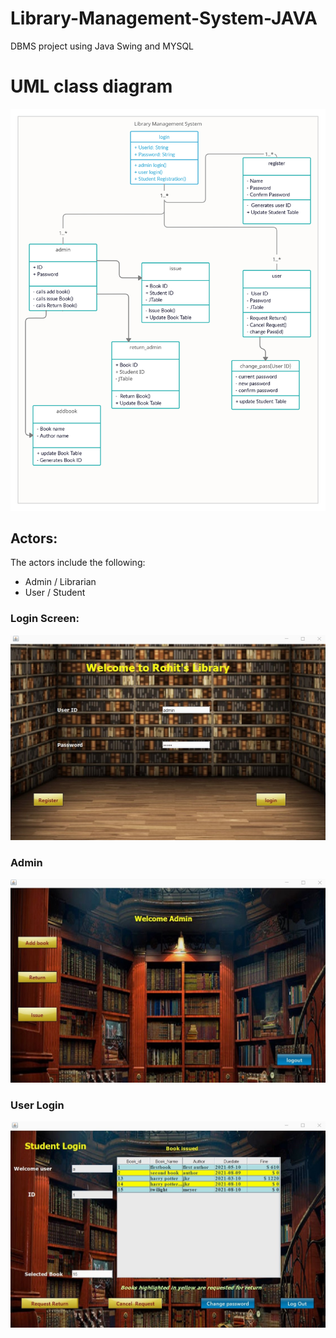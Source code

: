 # Library-Management-System-JAVA
DBMS project using Java Swing and MYSQL

# UML class diagram
![](Output%20Images/class_diagram.png)

## Actors:
The actors include the following: 
* Admin / Librarian 
* User / Student 


###  Login Screen:

![](Output%20Images/login.jpg)


###  Admin 
![](Output%20Images/admin.jpg)


### User Login 
![](Output%20Images/student.jpg)
